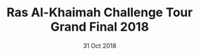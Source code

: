 ---
templateKey: event
image: /img/hero_small.png
title: Ras Al-Khaimah Challenge Tour Grand Final 2018
location: Ras Al-Khaimah
date: 31 Oct 2018
type:
  - label: Sponsored Events
description: >-
  Lorem ipsum dolor sit amet, consectetur adipiscing elit. Etiam nec tellus eu
  lorem sodales placerat. Sed non est libero. Aliquam scelerisque dignissim
  turpis, sed facilisis eros bibendum aliquam. Nulla sagittis tempor turpis,
  consectetur efficitur est dignissim sit amet. 
images:
  - image: /img/c1e75a955df41e3ac1a36cec3b327647e60105cf.png
  - image: /img/531606b0bf33489347ffbab53c37ba0c4a044c7f.png
  - image: /img/476f27950b961958300c29ea794971e805533e9f.png
imagesPerSlide: '3'
---